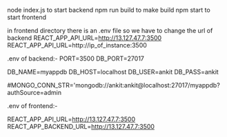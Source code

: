 node index.js to start backend 
npm run build to make build
npm start to start frontend

in frontend directory there is an .env file so we have to change the url of backend 
REACT_APP_API_URL=http://13.127.47.7:3500
REACT_APP_API_URL=http://ip_of_instance:3500

.env of backend:-
PORT=3500
DB_PORT=27017

DB_NAME=myappdb
DB_HOST=localhost
DB_USER=ankit
DB_PASS=ankit

#MONGO_CONN_STR='mongodb://ankit:ankit@localhost:27017/myappdb?authSource=admin

.env of frontend:-

REACT_APP_API_URL=http://13.127.47.7:3500
REACT_APP_BACKEND_URL=http://13.127.47.7:3500




